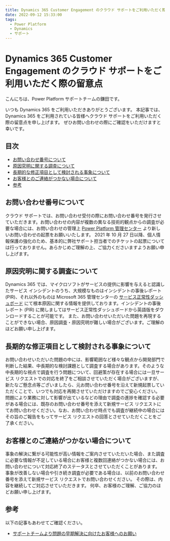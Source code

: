 ```yaml
---
title: Dynamics 365 Customer Engagement のクラウド サポートをご利用いただく際の留意点
date: 2022-09-12 15:33:00
tags:
  - Power Platform
  - Dynamics
  - サポート
---
```


# Dynamics 365 Customer Engagement のクラウド サポートをご利用いただく際の留意点

こんにちは、Power Platform サポートチームの鎌田です。

いつも Dynamics 365 をご利用いただきありがとうございます。
本記事では、Dynamics 365 をご利用されている皆様へクラウド サポートをご利用いただく際の留意点を申し上げます。
ぜひお問い合わせの際にご確認をいただけますと幸いです。

## 目次

- [お問い合わせ番号について](#お問い合わせ番号について)
- [原因究明に関する調査について](#原因究明に関する調査について)
- [長期的な修正項目として検討される事象について](#長期的な修正項目として検討される事象について)
- [お客様とのご連絡がつかない場合について](#お客様とのご連絡がつかない場合について)
- [参考](#参考)

## お問い合わせ番号について

クラウド サポートでは、お問い合わせ受付の際にお問い合わせ番号を発行させていただきます。お問い合わせの内容が複数の異なる技術的観点からの調査が必要な場合には、お問い合わせの管理上 [Power Platform 管理センター](https://admin.powerplatform.microsoft.com/) より新しいお問い合わせの起票をお願いいたします。
2021 年 10 月 27 日以降、個人情報保護の強化のため、基本的に弊社サポート担当者でのチケットの起票については行っておりません。あらかじめご理解の上、ご協力くださいますようお願い申し上げます。

## 原因究明に関する調査について

Dynamics 365 では、マイクロソフトがサービスの提供に影響を与えると認識したサービス インシデントのうち、大規模なものはインシデントの事後レポート (PIR)、それ以外のものは Microsoft 365 管理センターの [サービス正常性ダッシュボード](https://admin.microsoft.com/Adminportal/Home#/servicehealth) にて根本原因に関する情報を提供しております。インシデントの事後レポート (PIR) に関しましてはサービス正常性ダッシュボードから英語版をダウンロードすることが可能です。
また、お問い合わせいただいた問題を再現することができない場合、原因調査・原因究明が難しい場合がございます。ご理解のほどお願い申し上げます。

## 長期的な修正項目として検討される事象について

お問い合わせいただいた問題の中には、影響範囲など様々な観点から開発部門で判断した結果、中長期的な検討課題として調査する場合があります。そのような中長期的な視点で調査を行う問題について、回避策が存在する場合には一旦サービス リクエストでの対応を終了をご相談させていただく場合がございますが、新たなご懸念点等ございましたら、元お問い合わせ番号を沿えて新規起票していただくことで、いつでも対応を再開させていただけますのでご安心ください。
問題により業務に対して影響が出ているなどの理由で調査の進捗を確認する必要がある場合には、既存のお問い合わせ番号を添えて新規サービス リクエストにてお問い合わせください。なお、お問い合わせ時点でも調査が継続中の場合にはその旨のご報告をもってサービス リクエストの回答とさせていただくことをご了承ください。

## お客様とのご連絡がつかない場合について

事象の解決に繋がる可能性が高い情報をご案内させていただいた場合、また調査に必要な情報が不足している場合にお客様と複数回連絡がつかない場合には、お問い合わせについて対応終了のステータスとさせていただくことがあります。
事象が改善しない場合や引き続き調査が必要である場合は、以前のお問い合わせ番号を添えて新規サービス リクエストでお問い合わせください。
その際は、内容を継続してご対応させていただきます。
何卒、お客様のご理解、ご協力のほどお願い申し上げます。

## 参考

以下の記事もあわせてご確認ください。

- [サポートチームより問題の早期解決に向けたお客様へのお願い](https://jpdynamicscrm.github.io/blog/powerplatform/For-early-resolution-of-issues.md)
